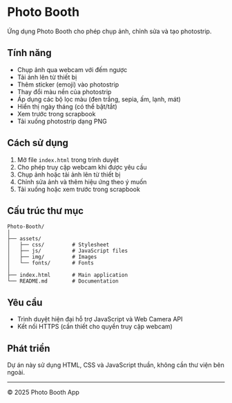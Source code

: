 # Photo Booth

Ứng dụng Photo Booth cho phép chụp ảnh, chỉnh sửa và tạo photostrip.

## Tính năng

- Chụp ảnh qua webcam với đếm ngược
- Tải ảnh lên từ thiết bị
- Thêm sticker (emoji) vào photostrip
- Thay đổi màu nền của photostrip
- Áp dụng các bộ lọc màu (đen trắng, sepia, ấm, lạnh, mát)
- Hiển thị ngày tháng (có thể bật/tắt)
- Xem trước trong scrapbook
- Tải xuống photostrip dạng PNG

## Cách sử dụng

1. Mở file `index.html` trong trình duyệt
2. Cho phép truy cập webcam khi được yêu cầu
3. Chụp ảnh hoặc tải ảnh lên từ thiết bị
4. Chỉnh sửa ảnh và thêm hiệu ứng theo ý muốn
5. Tải xuống hoặc xem trước trong scrapbook

## Cấu trúc thư mục

```
Photo-Booth/
│
├── assets/
│   ├── css/         # Stylesheet
│   ├── js/          # JavaScript files
│   ├── img/         # Images
│   └── fonts/       # Fonts
│
├── index.html       # Main application
└── README.md        # Documentation
```

## Yêu cầu

- Trình duyệt hiện đại hỗ trợ JavaScript và Web Camera API
- Kết nối HTTPS (cần thiết cho quyền truy cập webcam)

## Phát triển

Dự án này sử dụng HTML, CSS và JavaScript thuần, không cần thư viện bên ngoài.

---

© 2025 Photo Booth App
